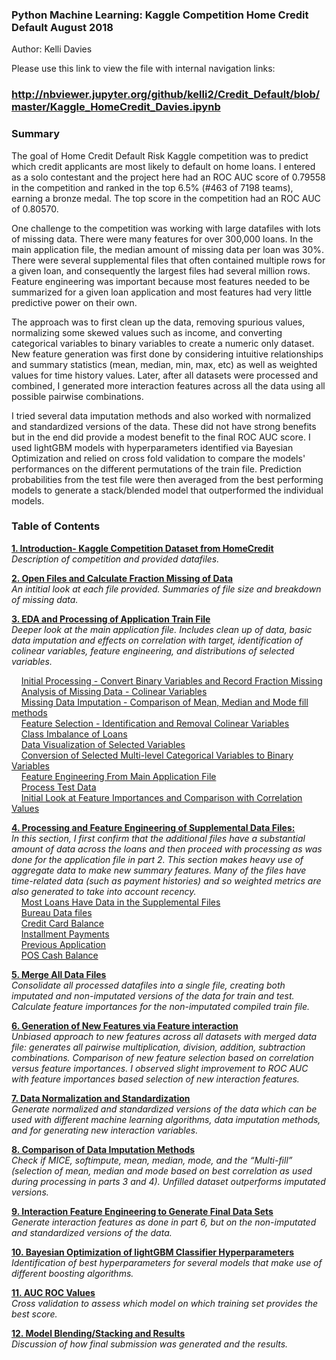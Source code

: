 ### Python Machine Learning: Kaggle Competition Home Credit Default August 2018

Author: Kelli Davies

Please use this link to view the file with internal navigation links:
### http://nbviewer.jupyter.org/github/kelli2/Credit_Default/blob/master/Kaggle_HomeCredit_Davies.ipynb

### Summary
The goal of Home Credit Default Risk Kaggle competition was to predict which credit applicants are most likely to default on home loans. I entered as a solo contestant and the project here had an ROC AUC score of 0.79558 in the competition and ranked in the top 6.5% (#463 of 7198 teams), earning a bronze medal. The top score in the competition had an ROC AUC of 0.80570.

One challenge to the competition was working with large datafiles with lots of missing data. There were many features for over 300,000 loans. In the main application file, the median amount of missing data per loan was 30%. There were several supplemental files that often contained multiple rows for a given loan, and consequently the largest files had several million rows. Feature engineering was important because most features needed to be summarized for a given loan application and most features had very little predictive power on their own.

The approach was to first clean up the data, removing spurious values, normalizing some skewed values such as income, and converting categorical variables to binary variables to create a numeric only dataset. New feature generation was first done by considering intuitive relationships and summary statistics (mean, median, min, max, etc) as well as weighted values for time history values. Later, after all datasets were processed and combined, I generated more interaction features across all the data using all possible pairwise combinations.

I tried several data imputation methods and also worked with normalized and standardized versions of the data. These did not have strong benefits but in the end did provide a modest benefit to the final ROC AUC score. I used lightGBM models with hyperparameters identified via Bayesian Optimization and relied on cross fold validation to compare the models' performances on the different permutations of the train file. Prediction probabilities from the test file were then averaged from the best performing models to generate a stack/blended model that outperformed the individual models. 


### Table of Contents
**[1. Introduction- Kaggle Competition Dataset from HomeCredit](#p1)<br>**
*Description of competition and provided datafiles.*

**[2. Open Files and Calculate Fraction Missing of Data](#p2)<br>**
*An intitial look at each file provided. Summaries of file size and breakdown of missing data.*

**[3. EDA and Processing of Application Train File](#p3)<br>**
*Deeper look at the main application file. Includes clean up of data, basic data imputation and effects on correlation with target, identification of colinear variables, feature engineering, and distributions of selected variables.*

&nbsp;&nbsp;&nbsp;&nbsp;[Initial Processing - Convert Binary Variables and Record Fraction Missing](#p31)<br>
&nbsp;&nbsp;&nbsp;&nbsp;[Analysis of Missing Data - Colinear Variables](#p32)<br>
&nbsp;&nbsp;&nbsp;&nbsp;[Missing Data Imputation - Comparison of Mean, Median and Mode fill methods](#p33)<br>
&nbsp;&nbsp;&nbsp;&nbsp;[Feature Selection - Identification and Removal Colinear Variables](#p34)<br>
&nbsp;&nbsp;&nbsp;&nbsp;[Class Imbalance of Loans](#p35)<br>
&nbsp;&nbsp;&nbsp;&nbsp;[Data Visualization of Selected Variables](#p36)<br>
&nbsp;&nbsp;&nbsp;&nbsp;[Conversion of Selected Multi-level Categorical Variables to Binary Variables](#p37)<br>
&nbsp;&nbsp;&nbsp;&nbsp;[Feature Engineering  From Main Application File](#p38)<br>
&nbsp;&nbsp;&nbsp;&nbsp;[Process Test Data](#p39)<br>
&nbsp;&nbsp;&nbsp;&nbsp;[Initial Look at Feature Importances and Comparison with Correlation Values](#p310)<br>

**[4. Processing and Feature Engineering of Supplemental Data Files:](#p4)<br>**
*In this section, I first confirm that the additional files have a substantial amount of data across the loans and then proceed with processing as was done for the application file in part 2.  This section makes heavy use of aggregate data to make new summary features. Many of the files have time-related data (such as payment histories) and so weighted metrics are also generated to take into account recency.*<br>
&nbsp;&nbsp;&nbsp;&nbsp;[Most Loans Have Data in the Supplemental Files](#p41)<br>
&nbsp;&nbsp;&nbsp;&nbsp;[Bureau Data files](#p42)<br>
&nbsp;&nbsp;&nbsp;&nbsp;[Credit Card Balance](#p43)<br>
&nbsp;&nbsp;&nbsp;&nbsp;[Installment Payments](#p44)<br>
&nbsp;&nbsp;&nbsp;&nbsp;[Previous Application](#p45)<br>
&nbsp;&nbsp;&nbsp;&nbsp;[POS Cash Balance](#p46)<br>

**[5. Merge All Data Files](#p5)<br>**
*Consolidate all processed datafiles into a single file, creating both imputated and non-imputated versions of the data for train and test.  Calculate feature importances for the non-imputated compiled train file.*

**[6. Generation of New Features via Feature interaction](#p6)<br>**
	*Unbiased approach to new features across all datasets with merged data file: generates all pairwise multiplication, division, addition, subtraction combinations. Comparison of new feature selection based on correlation versus feature importances. I observed slight improvement to ROC AUC with feature importances based selection of new interaction features.*

**[7. Data Normalization and Standardization](#p7)<br>**
*Generate normalized and standardized versions of the data which can be used with different machine learning algorithms, data imputation methods, and for generating new interaction variables.*

**[8. Comparison of Data Imputation Methods](#p8)<br>**
*Check if MICE, softimpute, mean, median, mode, and the “Multi-fill” (selection of mean, median and mode based on best correlation as used during processing in parts 3 and 4).  Unfilled dataset outperforms imputated versions.*

**[9. Interaction Feature Engineering to Generate Final Data Sets](#p9)<br>**
*Generate interaction features as done in part 6, but on the non-imputated and standardized versions of the data.*

**[10.  Bayesian Optimization of lightGBM Classifier Hyperparameters](#p10)<br>**
*Identification of best hyperparameters for several models that make use of different boosting algorithms.*

**[11. AUC ROC Values](#p11)<br>**
*Cross validation to assess which model on which training set provides the best score.*

**[12. Model Blending/Stacking and Results](#p12)<br>**
*Discussion of how final submission was generated and the results.*
